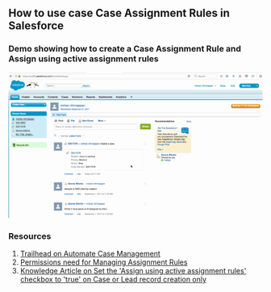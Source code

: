 ## How to use case Case Assignment Rules in Salesforce


### Demo showing how to create a **Case Assignment Rule** and **Assign using active assignment rules** 

![Case Assignment Rule](img/case-assignment.gif)


### Resources

1. [Trailhead on Automate Case Management ](https://trailhead.salesforce.com/en/modules/service_basics/units/service_basics_automate_case_management)
2. [Permissions need for Managing Assignment Rules](https://help.salesforce.com/articleView?id=customize_leadrules.htm&type=0) 
3. [Knowledge Article on Set the 'Assign using active assignment rules' checkbox to 'true' on Case or Lead record creation only](https://help.salesforce.com/articleView?id=000205662&type=1)


